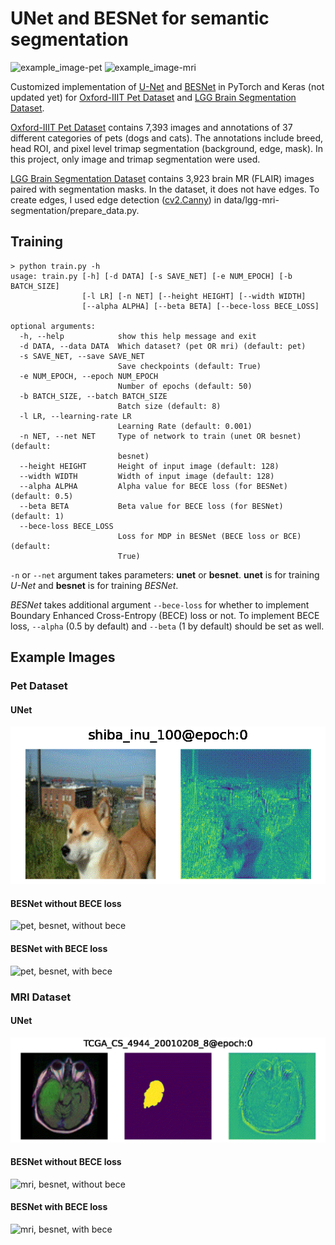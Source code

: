 # UNet and BESNet for semantic segmentation

![example_image-pet](images/pet@besnet_with_bece-shiba_inu_100.gif)
![example_image-mri](images/mri@besnet_with_bece-TCGA_CS_4944_20010208_8.gif)

Customized implementation of [U-Net](https://arxiv.org/abs/1505.04597) and [BESNet](https://link.springer.com/chapter/10.1007%2F978-3-030-00934-2_26) in PyTorch and Keras (not updated yet) for [Oxford-IIIT Pet Dataset](https://www.robots.ox.ac.uk/~vgg/data/pets/) and [LGG Brain Segmentation Dataset](https://www.kaggle.com/mateuszbuda/lgg-mri-segmentation).

[Oxford-IIIT Pet Dataset](https://www.robots.ox.ac.uk/~vgg/data/pets/) contains 7,393 images and annotations of 37 different categories of pets (dogs and cats). The annotations include breed, head ROI, and pixel level trimap segmentation (background, edge, mask). In this project, only image and trimap segmentation were used.

[LGG Brain Segmentation Dataset](https://www.kaggle.com/mateuszbuda/lgg-mri-segmentation) contains 3,923 brain MR (FLAIR) images paired with segmentation masks. In the dataset, it does not have edges. To create edges, I used edge detection ([cv2.Canny](https://opencv-python-tutroals.readthedocs.io/en/latest/py_tutorials/py_imgproc/py_canny/py_canny.html)) in data/lgg-mri-segmentation/prepare_data.py.

## Training
```shell script
> python train.py -h
usage: train.py [-h] [-d DATA] [-s SAVE_NET] [-e NUM_EPOCH] [-b BATCH_SIZE]
                [-l LR] [-n NET] [--height HEIGHT] [--width WIDTH]
                [--alpha ALPHA] [--beta BETA] [--bece-loss BECE_LOSS]

optional arguments:
  -h, --help            show this help message and exit
  -d DATA, --data DATA  Which dataset? (pet OR mri) (default: pet)
  -s SAVE_NET, --save SAVE_NET
                        Save checkpoints (default: True)
  -e NUM_EPOCH, --epoch NUM_EPOCH
                        Number of epochs (default: 50)
  -b BATCH_SIZE, --batch BATCH_SIZE
                        Batch size (default: 8)
  -l LR, --learning-rate LR
                        Learning Rate (default: 0.001)
  -n NET, --net NET     Type of network to train (unet OR besnet) (default:
                        besnet)
  --height HEIGHT       Height of input image (default: 128)
  --width WIDTH         Width of input image (default: 128)
  --alpha ALPHA         Alpha value for BECE loss (for BESNet) (default: 0.5)
  --beta BETA           Beta value for BECE loss (for BESNet) (default: 1)
  --bece-loss BECE_LOSS
                        Loss for MDP in BESNet (BECE loss or BCE) (default:
                        True)
```
`-n` or `--net` argument takes parameters: <b>unet</b> or <b>besnet</b>. <b>unet</b> is for training <i>U-Net</i> and <b>besnet</b> is for training <i>BESNet</i>.

<i>BESNet</i> takes additional argument `--bece-loss` for whether to implement Boundary Enhanced Cross-Entropy (BECE) loss or not. To implement BECE loss, `--alpha` (0.5 by default) and `--beta` (1 by default) should be set as well.

## Example Images
### Pet Dataset
#### UNet
![pet, unet](images/pet@unet-shiba_inu_100.gif)
#### BESNet without BECE loss
![pet, besnet, without bece](images/pet@besnet_without_bece-shiba_inu_100.gif)
#### BESNet with BECE loss
![pet, besnet, with bece](images/pet@besnet_with_bece-shiba_inu_100.gif)

### MRI Dataset
#### UNet
![mri, unet](images/mri@unet-TCGA_CS_4944_20010208_8.gif)
#### BESNet without BECE loss
![mri, besnet, without bece](images/mri@besnet_without_bece-TCGA_CS_4944_20010208_8.gif)
#### BESNet with BECE loss
![mri, besnet, with bece](images/mri@besnet_with_bece-TCGA_CS_4944_20010208_8.gif)